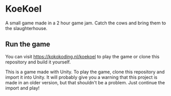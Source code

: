 # KoeKoel
A small game made in a 2 hour game jam. Catch the cows and bring them to the slaughterhouse.

## Run the game

You can visit https://kokokoding.nl/koekoel to play the game or clone this repository and build it yourself.

This is a game made with Unity. To play the game, clone this repository and import it into Unity. It will probably give you a warning that this project is made in an older version, but that shouldn't be a problem. Just continue the import and play!
